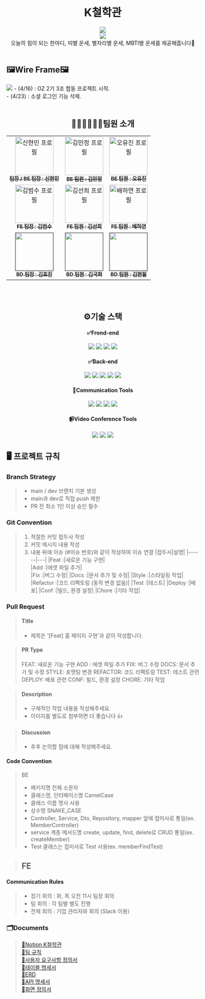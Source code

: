 <div align="center">
    <h1>K철학관</h1>
    <a href="https://github.com/OZ-Coding-School/oz_02_collabo-003-BE.git"><img src="https://hits.seeyoufarm.com/api/count/incr/badge.svg?url=https%3A%2F%2Fgithub.com%2FOZ-Coding-School%2Foz_02_collabo-003-BE.git&count_bg=%2379C83D&title_bg=%23555555&icon=github.svg&icon_color=%23E7E7E7&title=hits&edge_flat=false"/></a>
    <br>
    <img src="https://github.com/OZ-Coding-School/oz_02_collabo-003-BE/assets/155046238/9fced64d-0cac-4dfb-93b7-1ccc7c237bd8">
    <br>
    <a>오늘의 힘이 되는 한마디, 띠별 운세, 별자리별 운세, MBTI별 운세를 제공해줍니다💫</a>
    <br><br>
</div>
<h2 href="https://www.figma.com/file/Tv9IEyBVxBX8UIqs5dP30K/%5BK%EC%B2%A0%ED%95%99%EA%B4%80-%ED%95%A9%EB%8F%99-%ED%94%84%EB%A1%9C%EC%A0%9D%ED%8A%B8%5D-%EC%98%A4%EB%8A%98%EC%9D%98-%EC%9A%B4%EC%84%B8-%EC%99%80%EC%9D%B4%EC%96%B4%ED%94%84%EB%A0%88%EC%9E%84-%ED%85%9C%ED%94%8C%EB%A6%BF?type=design&node-id=0-1&mode=design&t=SlW3aSNPQZwMwqva-0">🖼️Wire Frame🖼️</h2>
<img src="https://github.com/OZ-Coding-School/oz_02_collabo-003-BE/assets/155046238/27630e5d-6ade-4b59-9b31-03e15c5509e5">
<a>- (4/16) : OZ 2기 3조 합동 프로젝트 시작.<br></a>
<a>- (4/23) : 소셜 로그인 기능 삭제.</a>
<br><br>
<div align="center">
    <h2>🧑🏻‍🧑🏻‍🧒🏻팀원 소개</h2>
    <table>
        <tbody>
            <tr>
            <td align="center"><a href="https://github.com/Hyunminmax"><img src="https://github.com/OZ-Coding-School/oz_02_collabo-003-BE/assets/155046238/864e5317-6133-4aaf-b757-2a6e99494e42" width="100px;" alt="신현민 프로필"/><br /><sub><b>팀장 / BE 팀장 : 신현민</b></sub></a><br /></td>
            <td align="center"><a href="https://github.com/BE-02-KMJ"><img src="https://github.com/OZ-Coding-School/oz_02_collabo-003-BE/assets/155046238/f7ed554d-cb77-45b2-b8b7-7831ec3006a3" width="100px;" alt="김민정 프로필"/><br /><sub><b>BE 팀원 : 김민정</b></sub></a><br /></td>
            <td align="center"><a href="https://github.com/Bongguo"><img src="https://github.com/OZ-Coding-School/oz_02_collabo-003-BE/assets/155046238/162edbf6-86ee-4537-867e-d913992ff887" width="100px;" alt="오유진 프로필"/><br /><sub><b>BE 팀원 : 오유진</b></sub></a><br /></td>
            <tr/>
            <td align="center"><a href="https://github.com/Devinix00"><img src="https://github.com/OZ-Coding-School/oz_02_collabo-003-BE/assets/155046238/62881aa4-3c68-4679-9ada-bfe070c020f6" width="100px;" alt="김범수 프로필"/><br /><sub><b>FE 팀장 : 김범수</b></sub></a><br /></td>
            <td align="center"><a href="https://github.com/Sprisun12"><img src="https://github.com/OZ-Coding-School/oz_02_collabo-003-BE/assets/155046238/f2eb9837-5283-4623-828d-09ce4e260262" width="100px;" alt="김선희 프로필"/><br /><sub><b>FE 팀원 : 김선희</b></sub></a><br /></td>
            <td align="center"><a href="https://github.com/hayeonbae7"><img src="https://github.com/OZ-Coding-School/oz_02_collabo-003-BE/assets/155046238/8cbe07d6-dd36-4e3c-9422-da7601b512d7" width="100px;" alt="배하연 프로필"/><br /><sub><b>FE 팀원 : 배하연</b></sub></a><br /></td>
            <tr/>
            <td align="center"><a href=""><img src="https://github.com/OZ-Coding-School/oz_02_collabo-003-BE/assets/155046238/a5ec35c6-5eed-4d72-a47f-2ce193332e43" width="100px;" alt=""/><br /><sub><b>BD 팀장 : 김효진</b></sub></a><br /></td>
            <td align="center"><a href=""><img src="https://github.com/OZ-Coding-School/oz_02_collabo-003-BE/assets/155046238/162edbf6-86ee-4537-867e-d913992ff887"width="100px;" alt=""/><br /><sub><b>BD 팀원 : 김국화</b></sub></a><br /></td>
            <td align="center"><a href=""><img src="https://github.com/OZ-Coding-School/oz_02_collabo-003-BE/assets/155046238/a5ec35c6-5eed-4d72-a47f-2ce193332e43" width="100px;" alt=""/><br /><sub><b>BD 팀원 : 김현필</b></sub></a><br /></td>
            </tr>
        </tbody>
    </table>
    <br><br>
    <h2>⚙️기술 스택</h2>
    <h4>✅Frond-end</h4>
    <img src="https://img.shields.io/badge/React-61DAFB?style=for-the-badge&logo=React&logoColor=black">
    <img src="https://img.shields.io/badge/HTML-E34F26?style=for-the-badge&logo=html5&logoColor=white">
    <img src="https://img.shields.io/badge/CSS-1572B6?style=for-the-badge&logo=css3&logoColor=white">
    <img src="https://img.shields.io/badge/Javascript-F7DF1E?style=for-the-badge&logo=javascript&logoColor=black">
    <br>
    <h4>✅Back-end</h4>
    <img src="https://img.shields.io/badge/Python-3776AB?style=for-the-badge&logo=python&logoColor=white">
    <img src="https://img.shields.io/badge/Django-092E20?style=for-the-badge&logo=django&logoColor=white">
    <img src="https://img.shields.io/badge/MySQL-4479A1?style=for-the-badge&logo=mysql&logoColor=white">
    <img src="https://img.shields.io/badge/Amazon AWS-232F3E?style=for-the-badge&logo=amazonaws&logoColor=white">
    <img src="https://img.shields.io/badge/Linux-FCC624?style=for-the-badge&logo=linux&logoColor=black">
    <br>
    <h4>💬Communication Tools</h4>
    <img src="https://img.shields.io/badge/Slack-4A154B?style=for-the-badge&logo=slack&logoColor=white">
    <img src="https://img.shields.io/badge/Discord-000000?style=for-the-badge&logo=discord&logoColor=white">
    <img src="https://img.shields.io/badge/Notion-000000?style=for-the-badge&logo=notion&logoColor=white">
    <img src="https://img.shields.io/badge/Figma-F24E1E?style=for-the-badge&logo=figma&logoColor=white">
    <br>
    <h4>📹Video Conference Tools</h4>
    <img src="https://img.shields.io/badge/ZEP-03C75A?style=for-the-badge&logo=naver&logoColor=black">
    <img src="https://img.shields.io/badge/Discord-000000?style=for-the-badge&logo=discord&logoColor=white">
    <img src="https://img.shields.io/badge/Slack-4A154B?style=for-the-badge&logo=slack&logoColor=white">
    <br>
</div>

## 🖥️ 프로젝트 규칙
### Branch Strategy
> - main / dev 브랜치 기본 생성
> - main과 dev로 직접 push 제한
> - PR 전 최소 1인 이상 승인 필수

### Git Convention
> 1. 적절한 커밋 접두사 작성
> 2. 커밋 메시지 내용 작성
> 3. 내용 뒤에 이슈 (#이슈 번호)와 같이 작성하여 이슈 연결
|접두사|설명|
|------|---|
|Feat :|새로운 기능 구현|	
|Add :|에셋 파일 추가|	
|Fix :|버그 수정|
|Docs :|문서 추가 및 수정|
|Style :|스타일링 작업|
|Refactor :|코드 리팩토링 (동작 변경 없음)|
|Test :|테스트|
|Deploy :|배포|
|Conf :|빌드, 환경 설정|
|Chore :|기타 작업|

### Pull Request

> #### Title
> - 제목은 '[Feat] 홈 페이지 구현'과 같이 작성합니다.

> #### PR Type
> FEAT: 새로운 기능 구현
> ADD : 에셋 파일 추가
> FIX: 버그 수정
> DOCS: 문서 추가 및 수정
> STYLE: 포맷팅 변경
> REFACTOR: 코드 리팩토링
> TEST: 테스트 관련
> DEPLOY: 배포 관련
> CONF: 빌드, 환경 설정
> CHORE: 기타 작업

> #### Description
> - 구체적인 작업 내용을 작성해주세요.
> - 이미지를 별도로 첨부하면 더 좋습니다 👍

> #### Discussion
> - 추후 논의할 점에 대해 작성해주세요.

#### Code Convention

> BE
> - 패키지명 전체 소문자
> - 클래스명, 인터페이스명 CamelCase
> - 클래스 이름 명사 사용
> - 상수명 SNAKE_CASE
> - Controller, Service, Dto, Repository, mapper 앞에 접미사로 통일(ex. MemberController)
> - service 계층 메서드명 create, update, find, delete로 CRUD 통일(ex. createMember)
> - Test 클래스는 접미사로 Test 사용(ex. memberFindTest)

> FE
> - 

#### Communication Rules

> - 정기 회의 : 화, 목 오전 11시 팀장 회의
> - 팀 회의 : 각 팀별 별도 진행
> - 전체 회의 : 기업 관리자와 회의 (Slack 이용)

### 🗂️Documents

> [📜Notion K철학관](https://legend-palm-1f1.notion.site/K-b38f27ba8b9f434bab2d97556c866c12)<br>
> [📜팀 규칙](https://legend-palm-1f1.notion.site/05cf338213a445f68403476e7ba5361b)<br>
> [📜사용자 요구사항 정의서](https://docs.google.com/spreadsheets/d/12Bzab6Lbh8CIwqjfQgjEyl8PS-XTUWhw23FmXwRfLjg/edit?usp=drive_link)<br>
> [📜테이블 명세서](https://docs.google.com/spreadsheets/d/1m1Mv8VmqWDDD8h-ZCHdMsQ5OLmvlOCi2RUtECOVmr6o/edit?usp=drive_link)<br>
> [📜ERD](https://drive.google.com/file/d/1lOoA36vNL-PsBh5SOcPZFPF7I7fQvoz1/view?usp=drive_link)<br>
> [📜API 명세서](https://docs.google.com/spreadsheets/d/1kXghH9fdeh-A6L741uCBuQUTURFZYazqFjnpFcsYQyE/edit?usp=drive_link)<br>
> [📜화면 정의서](https://docs.google.com/spreadsheets/d/1wtw5xl6Qscc63BUljIvZheICW_R2e-BK/edit?usp=drive_link&ouid=100316069214269352598&rtpof=true&sd=true)<br>